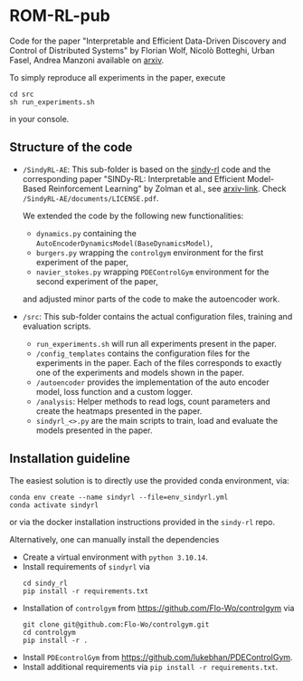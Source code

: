 # ROM-RL-pub
Code for the paper "Interpretable and Efficient Data-Driven Discovery and Control of Distributed Systems"
by Florian Wolf, Nicolò Botteghi, Urban Fasel, Andrea Manzoni
available on [arxiv](https://arxiv.org/abs/2411.04098).

To simply reproduce all experiments in the paper, execute
```shell
cd src
sh run_experiments.sh
```
in your console.

## Structure of the code

- ``/SindyRL-AE``: This sub-folder is based on the [sindy-rl](https://github.com/nzolman/sindy-rl) code
    and the corresponding paper "SINDy-RL: Interpretable and Efficient
    Model-Based Reinforcement Learning" by Zolman et al., see [arxiv-link](https://arxiv.org/abs/2403.09110).
    Check ``/SindyRL-AE/documents/LICENSE.pdf``.

    We extended the code by the following new functionalities:

    - ``dynamics.py`` containing the ``AutoEncoderDynamicsModel(BaseDynamicsModel)``,
    - ``burgers.py`` wrapping the ``controlgym`` environment for the first experiment of the paper,
    - ``navier_stokes.py`` wrapping ``PDEControlGym`` environment for the second experiment of the paper,

    and adjusted minor parts of the code to make the autoencoder work.

- ``/src``: This sub-folder contains the actual configuration files, training and evaluation scripts.
    - ``run_experiments.sh`` will run all experiments present in the paper.
    - ``/config_templates`` contains the configuration files for the experiments in the paper.
    Each of the files corresponds to exactly one of the experiments and models shown in the paper.
    - ``/autoencoder`` provides the implementation of the auto encoder model, loss function and a custom
    logger.
    - ``/analysis``: Helper methods to read logs, count parameters and create the heatmaps presented
    in the paper. 
    - ``sindyrl_<>.py`` are the main scripts to train, load and evaluate the models presented in the
    paper.


## Installation guideline
The easiest solution is to directly use the provided conda environment, via:
```
conda env create --name sindyrl --file=env_sindyrl.yml
conda activate sindyrl
```
or via the docker installation instructions provided in the ``sindy-rl`` repo.

Alternatively, one can manually install the dependencies
- Create a virtual environment with ``python 3.10.14``.
- Install requirements of ``sindyrl`` via
    ```shell
    cd sindy_rl
    pip install -r requirements.txt
    ```
- Installation of ``controlgym`` from https://github.com/Flo-Wo/controlgym via
    ```shell
    git clone git@github.com:Flo-Wo/controlgym.git
    cd controlgym
    pip install -r .
    ```
- Install ``PDEcontrolGym`` from https://github.com/lukebhan/PDEControlGym.
- Install additional requirements via ``pip install -r requirements.txt``.
